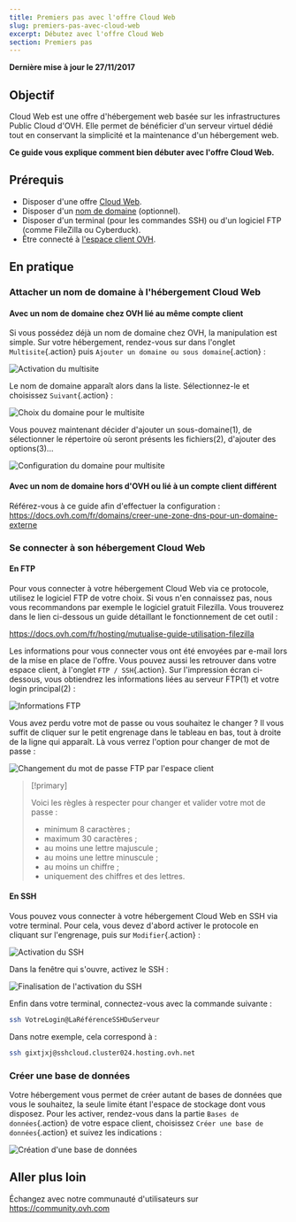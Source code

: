 ```yaml
---
title: Premiers pas avec l'offre Cloud Web
slug: premiers-pas-avec-cloud-web
excerpt: Débutez avec l'offre Cloud Web
section: Premiers pas
---
```


**Dernière mise à jour le 27/11/2017**

## Objectif

Cloud Web est une offre d'hébergement web basée sur les infrastructures Public Cloud d'OVH. Elle permet de bénéficier d'un serveur virtuel dédié tout en conservant la simplicité et la maintenance d'un hébergement web.

**Ce guide vous explique comment bien débuter avec l'offre Cloud Web.**

## Prérequis

- Disposer d'une offre [Cloud Web](https://labs.ovh.com/cloud-web).
- Disposer d'un [nom de domaine](https://www.ovh.com/fr/domaines/) (optionnel).
- Disposer d'un terminal (pour les commandes SSH) ou d'un logiciel FTP (comme FileZilla ou Cyberduck).
- Être connecté à [l'espace client OVH](https://www.ovh.com/auth/?action=gotomanager).

## En pratique

### Attacher un nom de domaine à l'hébergement Cloud Web


#### Avec un nom de domaine chez OVH lié au même compte client

Si vous possédez déjà un nom de domaine chez OVH, la manipulation est simple. Sur votre hébergement, rendez-vous sur dans l'onglet `Multisite`{.action} puis `Ajouter un domaine ou sous domaine`{.action} :
 
 
![Activation du multisite](images/multisite_activation_first_step.png)


Le nom de domaine apparaît alors dans la liste. Sélectionnez-le et choisissez `Suivant`{.action} :

![Choix du domaine pour le multisite](images/multisite_activation_domain_choice.png)


Vous pouvez maintenant décider d'ajouter un sous-domaine(1), de sélectionner le répertoire où seront présents les fichiers(2), d'ajouter des options(3)...


![Configuration du domaine pour multisite](images/multisite_activation_config.png)


#### Avec un nom de domaine hors d'OVH ou lié à un compte client différent

Référez-vous à ce guide afin d'effectuer la configuration : <https://docs.ovh.com/fr/domains/creer-une-zone-dns-pour-un-domaine-externe>


### Se connecter à son hébergement Cloud Web

#### En FTP

Pour vous connecter à votre hébergement Cloud Web via ce protocole, utilisez le logiciel FTP de votre choix. Si vous n'en connaissez pas, nous vous recommandons par exemple le logiciel gratuit Filezilla. Vous trouverez dans le lien ci-dessous un guide détaillant le fonctionnement de cet outil :

<https://docs.ovh.com/fr/hosting/mutualise-guide-utilisation-filezilla>

Les informations pour vous connecter vous ont été envoyées par e-mail lors de la mise en place de l'offre. Vous pouvez aussi les retrouver dans votre espace client, à l'onglet `FTP / SSH`{.action}. Sur l'impression écran ci-dessous, vous obtiendrez les informations liées au serveur FTP(1) et votre login principal(2) :

![Informations FTP](images/ftp_information.png)

Vous avez perdu votre mot de passe ou vous souhaitez le changer ? Il vous suffit de cliquer sur le petit engrenage dans le tableau en bas, tout à droite de la ligne qui apparaît. Là vous verrez l'option pour changer de mot de passe :
 

![Changement du mot de passe FTP par l'espace client](images/password_change.png)

> [!primary]
>
> Voici les règles à respecter pour changer et valider votre mot de passe :
>
> - minimum 8 caractères ;
> - maximum 30 caractères ;
> - au moins une lettre majuscule ;
> - au moins une lettre minuscule ;
> - au moins un chiffre ;
> - uniquement des chiffres et des lettres.
> 

#### En SSH

Vous pouvez vous connecter à votre hébergement Cloud Web en SSH via votre terminal. Pour cela, vous devez d'abord activer le protocole en cliquant sur l'engrenage, puis sur `Modifier`{.action} :

![Activation du SSH](images/ssh_activation_global.png)

Dans la fenêtre qui s'ouvre, activez le SSH :

![Finalisation de l'activation du SSH](images/ssh_activation.png)


Enfin dans votre terminal, connectez-vous avec la commande suivante :

```sh
ssh VotreLogin@LaRéférenceSSHDuServeur
```

Dans notre exemple, cela correspond à :

```sh
ssh gixtjxj@sshcloud.cluster024.hosting.ovh.net
```

### Créer une base de données

Votre hébergement vous permet de créer autant de bases de données que vous le souhaitez, la seule limite étant l'espace de stockage dont vous disposez. Pour les activer, rendez-vous dans la partie `Bases de données`{.action} de votre espace client, choisissez `Créer une base de données`{.action} et suivez les indications :

![Création d'une base de données](images/database_creation.png)

## Aller plus loin

Échangez avec notre communauté d'utilisateurs sur <https://community.ovh.com>